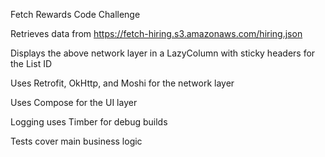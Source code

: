 Fetch Rewards Code Challenge


Retrieves data from https://fetch-hiring.s3.amazonaws.com/hiring.json

Displays the above network layer in a LazyColumn with sticky headers for the List ID

Uses Retrofit, OkHttp, and Moshi for the network layer

Uses Compose for the UI layer

Logging uses Timber for debug builds

Tests cover main business logic

